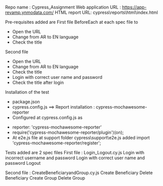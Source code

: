 Repo name : Cypress_Assignment
Web application URL : https://app-revamp.ynmodata.com/
HTML report URL: cypress\reports\html\index.html

Pre-requisites added are
First file
BeforeEach at each spec file to
* Open the URL
* Change from AR to EN language
* Check the title

Second file
* Open the URL
* Change from AR to EN language
* Check the title
* Login with correct user name and password
* Check the title after login


Installation of the test
* package.json
* cypress.config.js
==> Report installation : cypress-mochawesome-reporter
* Configured at cypress.config.js as
- reporter: 'cypress-mochawesome-reporter'
- require('cypress-mochawesome-reporter/plugin')(on);
- At e2e.js file at support folder cypress\support\e2e.js added
import 'cypress-mochawesome-reporter/register';

Tests added are
2 spec files
First file : Login_Logout.cy.js
Login with incorrect username and password
Login with correct user name and password
Logout

Second file : CreateBeneficiaryandGroup.cy.js
Create Beneficiary
Delete Beneficiary
Create Group
Delete Group
